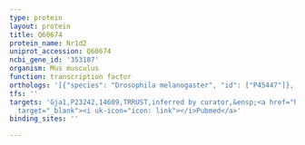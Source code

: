 ```yaml
---
type: protein
layout: protein
title: Q60674
protein_name: Nr1d2
uniprot_accession: Q60674
ncbi_gene_id: '353187'
organism: Mus musculus
function: transcription factor
orthologs: '[{"species": "Drosophila melanogaster", "id": ["P45447"]}, {"species": "Homo sapiens", "id": ["F1D8P2"]}, {"species": "Rattus norvegicus", "id": ["Q63504"]}]'
tfs: ''
targets: 'Gja1,P23242,14609,TRRUST,inferred by curator,&ensp;<a href="https://www.ncbi.nlm.nih.gov/pubmed/?term=22549838%5Buid%5D+OR+29087512%5Buid%5D"
  target="_blank"><i uk-icon="icon: link"></i>Pubmed</a>'
binding_sites: ''

---
```

